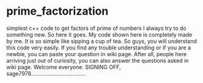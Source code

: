 # prime_factorization
simplest c++ code to get factors of prime of numbers
I always try to do something new. So here it goes. My code shown here is completely made by me. It is so simple like sipping a cup of tea. So guys, you will understand this code very easily. If you find any trouble understanding or if you are a newbie, you can paste your question in wiki page. After all, people here arriving just out of curiosity, you can also answer the questions asked in wiki page. Welcome everyone. SIGNING OFF, sage7978................................... 
